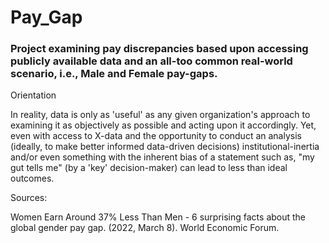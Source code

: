 # Pay_Gap

### Project examining pay discrepancies based upon accessing publicly available data and an all-too common real-world scenario, i.e., Male and Female pay-gaps.

Orientation

In reality, data is only as 'useful' as any given organization's approach to examining it as objectively as possible and acting upon it accordingly. Yet, even with access to X-data and the opportunity to conduct an analysis (ideally, to make better informed data-driven decisions) institutional-inertia and/or even something with the inherent bias of a statement such as, "my gut tells me" (by a 'key' decision-maker) can lead to less than ideal outcomes. 

Sources:

Women Earn Around 37% Less Than Men - 6 surprising facts about the global gender pay gap. (2022, March 8). World Economic Forum.
